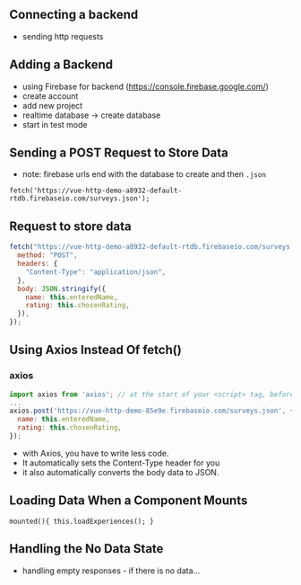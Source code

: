 ## Connecting a backend

- sending http requests

## Adding a Backend

- using Firebase for backend (https://console.firebase.google.com/)
- create account
- add new project
- realtime database -> create database
- start in test mode

## Sending a POST Request to Store Data

- note: firebase urls end with the database to create and then `.json`

```
fetch('https://vue-http-demo-a8932-default-rtdb.firebaseio.com/surveys.json');
```

## Request to store data

```js
fetch("https://vue-http-demo-a8932-default-rtdb.firebaseio.com/surveys.json", {
  method: "POST",
  headers: {
    "Content-Type": "application/json",
  },
  body: JSON.stringify({
    name: this.enteredName,
    rating: this.chosenRating,
  }),
});
```

## Using Axios Instead Of fetch()

### axios

```js
import axios from 'axios'; // at the start of your <script> tag, before you "export default ..."
...
axios.post('https://vue-http-demo-85e9e.firebaseio.com/surveys.json', {
  name: this.enteredName,
  rating: this.chosenRating,
});
```

- with Axios, you have to write less code.
- It automatically sets the Content-Type header for you
- it also automatically converts the body data to JSON.

## Loading Data When a Component Mounts

```vue
mounted(){ this.loadExperiences(); }
```

## Handling the No Data State

- handling empty responses - if there is no data...
